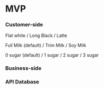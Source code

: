 MVP
===

### Customer-side

Flat white / Long Black / Latte

Full Milk (default) / Trim Milk / Soy Milk

0 sugar (default) / 1 sugar / 2 sugar / 3 sugar

### Business-side

### API Database
